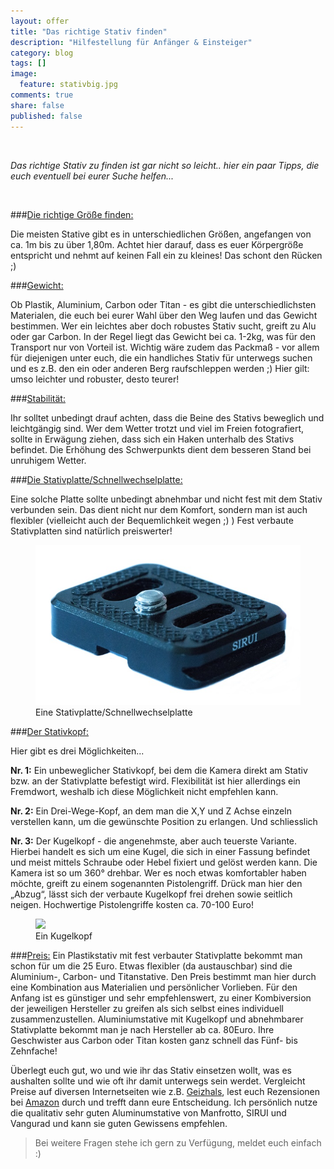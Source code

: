 ```yaml
---
layout: offer
title: "Das richtige Stativ finden"
description: "Hilfestellung für Anfänger & Einsteiger"
category: blog
tags: []
image:
  feature: stativbig.jpg
comments: true
share: false
published: false
---
```

 
  


    



*Das richtige Stativ zu finden ist gar nicht so leicht.. hier ein paar Tipps, die euch eventuell bei eurer Suche helfen...* 
  



 




###<u>Die richtige Größe finden:</u>

Die meisten Stative gibt es in unterschiedlichen Größen, angefangen von ca. 1m bis zu über 1,80m.
Achtet hier darauf, dass es euer Körpergröße entspricht und nehmt auf keinen Fall ein zu kleines! Das schont den Rücken ;)

###<u>Gewicht:</u>

Ob Plastik, Aluminium, Carbon oder Titan - es gibt die unterschiedlichsten Materialen, die euch bei eurer Wahl über den Weg laufen und das Gewicht bestimmen. 
Wer ein leichtes aber doch robustes Stativ sucht, greift zu Alu oder gar Carbon. In der Regel liegt das Gewicht bei ca. 1-2kg, was für den Transport nur von Vorteil ist. Wichtig wäre zudem das Packmaß - vor allem für diejenigen unter euch, die ein handliches Stativ für unterwegs suchen und es z.B. den ein oder anderen Berg raufschleppen werden ;)
Hier gilt: umso leichter und robuster, desto teurer!

###<u>Stabilität:</u>

Ihr solltet unbedingt drauf achten, dass die Beine des Stativs beweglich und leichtgängig sind. Wer dem Wetter trotzt und viel im Freien fotografiert, sollte in Erwägung ziehen, dass sich ein Haken unterhalb des Stativs befindet. Die Erhöhung des Schwerpunkts dient dem besseren Stand bei unruhigem Wetter.

###<u>Die Stativplatte/Schnellwechselplatte:</u>

Eine solche Platte sollte unbedingt abnehmbar und nicht fest mit dem Stativ verbunden sein. Das dient nicht nur dem Komfort, sondern man ist auch flexibler (vielleicht auch der Bequemlichkeit wegen ;) ) Fest verbaute Stativplatten sind natürlich preiswerter!

<figure>
<img src="/images/stativp.jpg"/>
<figcaption>Eine Stativplatte/Schnellwechselplatte</figcaption>
</figure>

###<u>Der Stativkopf:</u>

Hier gibt es drei Möglichkeiten...

**Nr. 1:** Ein unbeweglicher Stativkopf, bei dem die Kamera direkt am Stativ bzw. an der Stativplatte befestigt wird. Flexibilität ist hier allerdings ein Fremdwort, weshalb ich diese Möglichkeit nicht empfehlen kann.

**Nr. 2:** Ein Drei-Wege-Kopf, an dem man die X,Y und Z Achse einzeln verstellen kann, um die gewünschte Position zu erlangen.
Und schliesslich 

**Nr. 3:** Der Kugelkopf - die angenehmste, aber auch teuerste Variante. Hierbei handelt es sich um eine Kugel, die sich in einer Fassung befindet und meist mittels Schraube oder Hebel fixiert und gelöst werden kann. Die Kamera ist so um 360° drehbar.
Wer es noch etwas komfortabler haben möchte, greift zu einem sogenannten Pistolengriff. Drück man hier den „Abzug“, lässt sich der verbaute Kugelkopf frei drehen sowie seitlich neigen. Hochwertige Pistolengriffe kosten ca. 70-100 Euro!

<figure>
<img src="/images/stativk"/>
<figcaption>Ein Kugelkopf</figcaption>
</figure>

###<u>Preis:</u>
Ein Plastikstativ mit fest verbauter Stativplatte bekommt man schon für um die 25 Euro.
Etwas flexibler (da austauschbar) sind die Aluminium-, Carbon- und Titanstative. Den Preis bestimmt man hier durch eine Kombination aus Materialien und persönlicher Vorlieben. Für den Anfang ist es günstiger und sehr empfehlenswert, zu einer Kombiversion der jeweiligen Hersteller zu greifen als sich selbst eines individuell zusammenzustellen.
Aluminiumstative mit Kugelkopf und abnehmbarer Stativplatte bekommt man je nach Hersteller ab ca. 80Euro. Ihre Geschwister aus Carbon oder Titan kosten ganz schnell das Fünf- bis Zehnfache!

Überlegt euch gut, wo und wie ihr das Stativ einsetzen wollt, was es aushalten sollte und wie oft ihr damit unterwegs sein werdet. Vergleicht Preise auf diversen Internetseiten wie z.B. [Geizhals](http://www.geizhals.de), lest euch Rezensionen bei [Amazon](http://www.amazon.de) durch und trefft dann eure Entscheidung.
Ich persönlich nutze die qualitativ sehr guten Aluminumstative von Manfrotto, SIRUI und Vangurad und kann sie guten Gewissens empfehlen.

  



> Bei weitere Fragen stehe ich gern zu Verfügung, meldet euch einfach :)
